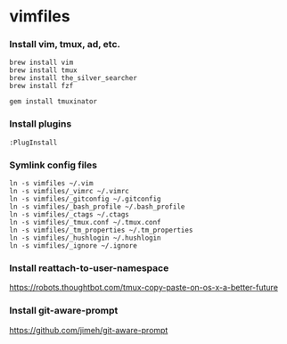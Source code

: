 vimfiles
=======================

### Install vim, tmux, ad, etc.
```
brew install vim
brew install tmux
brew install the_silver_searcher
brew install fzf

gem install tmuxinator
```

### Install plugins
```
:PlugInstall
```

### Symlink config files
```
ln -s vimfiles ~/.vim
ln -s vimfiles/_vimrc ~/.vimrc
ln -s vimfiles/_gitconfig ~/.gitconfig
ln -s vimfiles/_bash_profile ~/.bash_profile
ln -s vimfiles/_ctags ~/.ctags
ln -s vimfiles/_tmux.conf ~/.tmux.conf
ln -s vimfiles/_tm_properties ~/.tm_properties
ln -s vimfiles/_hushlogin ~/.hushlogin
ln -s vimfiles/_ignore ~/.ignore
```

### Install reattach-to-user-namespace
https://robots.thoughtbot.com/tmux-copy-paste-on-os-x-a-better-future

### Install git-aware-prompt
https://github.com/jimeh/git-aware-prompt
